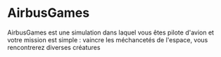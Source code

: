 # AirbusGames
AirbusGames est une simulation dans laquel vous êtes pilote d'avion et votre mission est simple : vaincre les méchancetés de l'espace, vous rencontrerez diverses créatures 
